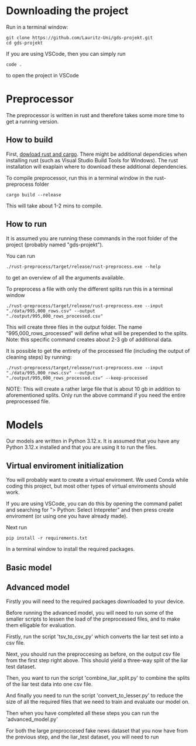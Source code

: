 
# Downloading the project
Run in a terminal window:
```
git clone https://github.com/Lauritz-Uni/gds-projekt.git
cd gds-projekt
```

If you are using VSCode, then you can simply run
```
code .
```
to open the project in VSCode

# Preprocessor
The preprocessor is written in rust and therefore takes some more time to get a running version.
## How to build
First, [dowload rust and cargo](https://www.rust-lang.org/tools/install). There might be additional dependicies when installing rust (such as Visual Studio Build Tools for Windows). The rust installation will exaplain where to download these additional dependencies.

To compile preprocessor, run this in a terminal window in the rust-preprocess folder
```
cargo build --release
```
This will take about 1-2 mins to compile.


## How to run
It is assumed you are running these commands in the root folder of the project (probably named "gds-projekt").

You can run 
```
./rust-preprocess/target/release/rust-preprocess.exe --help
```
to get an overview of all the arguments available.

To preprocess a file with only the different splits run this in a terminal window
```
./rust-preprocess/target/release/rust-preprocess.exe --input "./data/995,000_rows.csv" --output "./output/995,000_rows_processed.csv"
```
This will create three files in the output folder. The name "995,000_rows_processed" will define what will be prepended to the splits.
Note: this specific command creates about 2-3 gb of additional data.

It is possible to get the entirety of the processed file (including the output of cleaning steps) by running:
```
./rust-preprocess/target/release/rust-preprocess.exe --input "./data/995,000_rows.csv" --output "./output/995,000_rows_processed.csv" --keep-processed
```
NOTE: This will create a rather large file that is about 10 gb in addition to aforementioned splits. Only run the above command if you need the entire preprocessed file.
# Models
Our models are written in Python 3.12.x. It is assumed that you have any Python 3.12.x installed and that you are using it to run the files.

## Virtual enviroment initialization
You will probably want to create a virtual enviroment. We used Conda while coding this project, but most other types of virtual enviroments should work.

If you are using VSCode, you can do this by opening the command pallet and searching for "> Python: Select Intepreter" and then press create enviroment (or using one you have already made).

Next run
```
pip install -r requirements.txt
```
In a terminal window to install the required packages.


## Basic model

## Advanced model
Firstly you will need to the required packages downloaded to your device.

Before running the advanced model, you will need to run some of the smaller scripts to lessen the load of the preprocessed files, and to make them elligable for evaluation. 

Firstly, run the script 'tsv_to_csv_py' which converts the liar test set into a csv file. 

Next, you should run the preproccesing as before, on the output csv file from the first step right above. This should yield a three-way split of the liar test dataset.

Then, you want to run the script 'combine_liar_split.py' to combine the splits of the liar test data into one csv file.

And finally you need to run the script 'convert_to_lesser.py' to reduce the size of all the required files that we need to train and evaluate our model on. 

Then when you have completed all these steps you can run the 'advanced_model.py'

For both the large preproccesed fake news dataset that you now have from the previous step, and the liar_test dataset, you will need to run 
